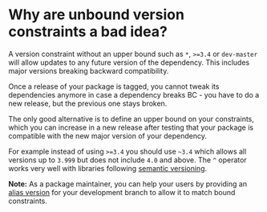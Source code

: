 # Why are unbound version constraints a bad idea?

A version constraint without an upper bound such as `*`, `>=3.4` or
`dev-master` will allow updates to any future version of the dependency.
This includes major versions breaking backward compatibility.

Once a release of your package is tagged, you cannot tweak its dependencies
anymore in case a dependency breaks BC - you have to do a new release, but the
previous one stays broken.

The only good alternative is to define an upper bound on your constraints,
which you can increase in a new release after testing that your package is
compatible with the new major version of your dependency.

For example instead of using `>=3.4` you should use `~3.4` which allows all
versions up to `3.999` but does not include `4.0` and above. The `^` operator
works very well with libraries following [semantic versioning](https://semver.org).

**Note:** As a package maintainer, you can help your users
by providing an [alias version](../articles/aliases.md) for your development
branch to allow it to match bound constraints.
